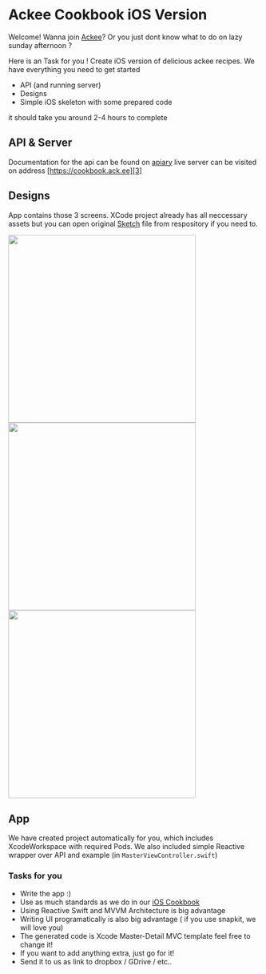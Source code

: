 # Ackee Cookbook iOS Version

Welcome! Wanna join [Ackee][1]? Or you just dont know what to do on lazy sunday afternoon ?

Here is an Task for you ! Create iOS version of delicious ackee recipes. We have everything you need to get started
- API (and running server)
- Designs
- Simple iOS skeleton with some prepared code

it should take you around 2-4 hours to complete

## API & Server
Documentation for the api can be found on [apiary][2]
live server can be visited on address [https://cookbook.ack.ee][3]

## Designs
App contains those 3 screens. XCode project already has all neccessary assets but you can open original [Sketch][4] file from respository if you need to.

<img src="https://raw.githubusercontent.com/AckeeCZ/cookbook-ios-task/master/PNG/01_list.png" width="375">
<img src="https://raw.githubusercontent.com/AckeeCZ/cookbook-ios-task/master/PNG/02_detail.png" width="375">
<img src="https://raw.githubusercontent.com/AckeeCZ/cookbook-ios-task/master/PNG/03_add.png" width="375">


## App
We have created project automatically for you, which includes XcodeWorkspace with required Pods. We also included simple Reactive wrapper over API and example (in `MasterViewController.swift`)

### Tasks for you

- Write the app :)
- Use as much standards as we do in our [iOS Cookbook][5]
- Using Reactive Swift  and MVVM Architecture is big advantage
- Writing UI programatically is also big advantage ( if you use snapkit, we will love you)
- The generated code is Xcode Master-Detail MVC template feel free to change it!
- If you want to add anything extra, just go for it!
- Send it to us as link to dropbox / GDrive / etc..

[1]:	https://ackee.cz
[2]:	http://docs.cookbook3.apiary.io/#introduction/recipes
[3]:	https://cookbook.ack.ee
[4]:	http://sketchapp.com
[5]:	https://github.com/AckeeCZ/ios-cookbook
